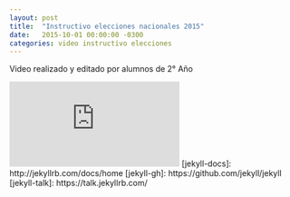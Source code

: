 ```yaml
---
layout: post
title:  "Instructivo elecciones nacionales 2015"
date:   2015-10-01 00:00:00 -0300
categories: video instructivo elecciones
---
```

Video realizado y editado por alumnos de 2° Año
<iframe src="https://www.youtube.com/embed/JJFaYRYeyEM?rel=0" frameborder="0" allowfullscreen=""></iframe>
[jekyll-docs]: http://jekyllrb.com/docs/home
[jekyll-gh]:   https://github.com/jekyll/jekyll
[jekyll-talk]: https://talk.jekyllrb.com/
